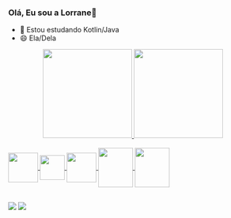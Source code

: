 ### Olá, Eu sou a Lorrane👋

- 🌱 Estou estudando Kotlin/Java
- 😄 Ela/Dela


<div align="center">
  <a href="https://github.com/LorraneSouza">
  <img height="180em" src="https://github-readme-stats.vercel.app/api?username=LorraneSouza&show_icons=true&theme=highcontrast&include_all_commits=true&count_private=true"/>
  <img height="180em" src="https://github-readme-stats.vercel.app/api/top-langs/?username=LorraneSouza&layout=compact&langs_count=7&theme=highcontrast"/>
</div>
  
  <div style="display: inline_block"><br>
  <img align="center" height="60" width="60"
       src="https://cdn.jsdelivr.net/gh/devicons/devicon/icons/java/java-original-wordmark.svg" />
  <img align="center" height="50" width="50"
       src="https://cdn.jsdelivr.net/gh/devicons/devicon/icons/kotlin/kotlin-original.svg" />
  <img align="center" height="60" width="60"
       src="https://cdn.jsdelivr.net/gh/devicons/devicon/icons/android/android-original-wordmark.svg" />
  <img align="center" height="80" width="70"
       src="https://cdn.jsdelivr.net/gh/devicons/devicon/icons/css3/css3-original-wordmark.svg" />
  <img align="center" height="80" width="70"
       src="https://cdn.jsdelivr.net/gh/devicons/devicon/icons/html5/html5-original-wordmark.svg" />
     </div>
 
 ##
    
 <div> 
  <a href = "mailto:LorraneSouzaPF@gmail.com"><img src=https://img.shields.io/badge/Gmail-D14836?style=for-the-badge&logo=gmail&logoColor=white></a>
  <a href="https://www.linkedin.com/in/lorrane-de-souza-419341234/" target="_blank"><img src="https://img.shields.io/badge/-LinkedIn-%230077B5?style=for-the-badge&logo=linkedin&logoColor=white" target="_blank"></a> 
